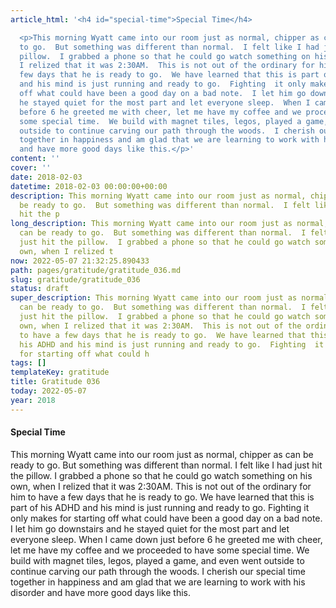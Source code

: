 ```yaml
---
article_html: '<h4 id="special-time">Special Time</h4>

  <p>This morning Wyatt came into our room just as normal, chipper as can be ready
  to go.  But something was different than normal.  I felt like I had just hit the
  pillow.  I grabbed a phone so that he could go watch something on his own, when
  I relized that it was 2:30AM.  This is not out of the ordinary for him to have a
  few days that he is ready to go.  We have learned that this is part of his ADHD
  and his mind is just running and ready to go.  Fighting  it only makes for starting
  off what could have been a good day on a bad note.  I let him go downstairs and
  he stayed quiet for the most part and let everyone sleep.  When I came down just
  before 6 he greeted me with cheer, let me have my coffee and we proceeded to have
  some special time.  We build with magnet tiles, legos, played a game, and even went
  outside to continue carving our path through the woods.  I cherish our special time
  together in happiness and am glad that we are learning to work with his disorder
  and have more good days like this.</p>'
content: ''
cover: ''
date: 2018-02-03
datetime: 2018-02-03 00:00:00+00:00
description: This morning Wyatt came into our room just as normal, chipper as can
  be ready to go.  But something was different than normal.  I felt like I had just
  hit the p
long_description: This morning Wyatt came into our room just as normal, chipper as
  can be ready to go.  But something was different than normal.  I felt like I had
  just hit the pillow.  I grabbed a phone so that he could go watch something on his
  own, when I relized t
now: 2022-05-07 21:32:25.890433
path: pages/gratitude/gratitude_036.md
slug: gratitude/gratitude_036
status: draft
super_description: This morning Wyatt came into our room just as normal, chipper as
  can be ready to go.  But something was different than normal.  I felt like I had
  just hit the pillow.  I grabbed a phone so that he could go watch something on his
  own, when I relized that it was 2:30AM.  This is not out of the ordinary for him
  to have a few days that he is ready to go.  We have learned that this is part of
  his ADHD and his mind is just running and ready to go.  Fighting  it only makes
  for starting off what could h
tags: []
templateKey: gratitude
title: Gratitude 036
today: 2022-05-07
year: 2018
---
```


#### Special Time

This morning Wyatt came into our room just as normal, chipper as can be ready to go.  But something was different than normal.  I felt like I had just hit the pillow.  I grabbed a phone so that he could go watch something on his own, when I relized that it was 2:30AM.  This is not out of the ordinary for him to have a few days that he is ready to go.  We have learned that this is part of his ADHD and his mind is just running and ready to go.  Fighting  it only makes for starting off what could have been a good day on a bad note.  I let him go downstairs and he stayed quiet for the most part and let everyone sleep.  When I came down just before 6 he greeted me with cheer, let me have my coffee and we proceeded to have some special time.  We build with magnet tiles, legos, played a game, and even went outside to continue carving our path through the woods.  I cherish our special time together in happiness and am glad that we are learning to work with his disorder and have more good days like this.